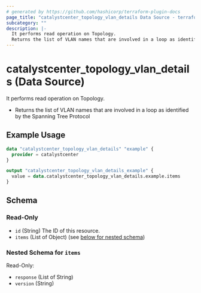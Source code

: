 ```yaml
---
# generated by https://github.com/hashicorp/terraform-plugin-docs
page_title: "catalystcenter_topology_vlan_details Data Source - terraform-provider-catalystcenter"
subcategory: ""
description: |-
  It performs read operation on Topology.
  Returns the list of VLAN names that are involved in a loop as identified by the Spanning Tree Protocol
---
```


# catalystcenter_topology_vlan_details (Data Source)

It performs read operation on Topology.

- Returns the list of VLAN names that are involved in a loop as identified by the Spanning Tree Protocol

## Example Usage

```terraform
data "catalystcenter_topology_vlan_details" "example" {
  provider = catalystcenter
}

output "catalystcenter_topology_vlan_details_example" {
  value = data.catalystcenter_topology_vlan_details.example.items
}
```

<!-- schema generated by tfplugindocs -->
## Schema

### Read-Only

- `id` (String) The ID of this resource.
- `items` (List of Object) (see [below for nested schema](#nestedatt--items))

<a id="nestedatt--items"></a>
### Nested Schema for `items`

Read-Only:

- `response` (List of String)
- `version` (String)

